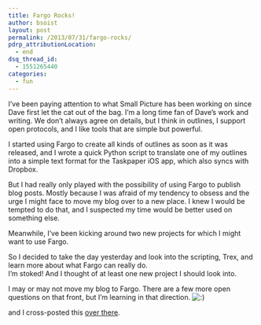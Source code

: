 ```yaml
---
title: Fargo Rocks!
author: bsoist
layout: post
permalink: /2013/07/31/fargo-rocks/
pdrp_attributionLocation:
  - end
dsq_thread_id:
  - 1551265440
categories:
  - fun
---
```

I&#8217;ve been paying attention to what Small Picture has been working on since Dave first let the cat out of the bag. I&#8217;m a long time fan of Dave&#8217;s work and writing. We don&#8217;t always agree on details, but I think in outlines, I support open protocols, and I like tools that are simple but powerful.

I started using Fargo to create all kinds of outlines as soon as it was released, and I wrote a quick Python script to translate one of my outlines into a simple text format for the Taskpaper iOS app, which also syncs with Dropbox.

But I had really only played with the possibility of using Fargo to publish blog posts. Mostly because I was afraid of my tendency to obsess and the urge I might face to move my blog over to a new place. I knew I would be tempted to do that, and I suspected my time would be better used on something else.

Meanwhile, I&#8217;ve been kicking around two new projects for which I might want to use Fargo.

So I decided to take the day yesterday and look into the scripting, Trex, and learn more about what Fargo can really do.  
I&#8217;m stoked! And I thought of at least one new project I should look into.

I may or may not move my blog to Fargo. There are a few more open questions on that front, but I&#8217;m learning in that direction. <img src='http://archive.whsjr.soistmann.com/oped/wp-includes/images/smilies/icon_smile.gif' alt=':)' class='wp-smiley' /> 

and I cross-posted this [over there][1].

 [1]: http://bsoist.smallpict.com/2013/07/31/fargoRocks
